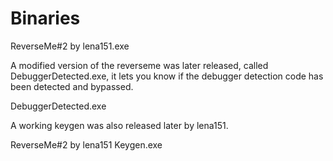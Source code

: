 # Binaries

ReverseMe#2 by lena151.exe

A modified version of the reverseme was later released, called DebuggerDetected.exe, it lets you know if the debugger detection code has been detected and bypassed.

DebuggerDetected.exe

A working keygen was also released later by lena151.

ReverseMe#2  by lena151 Keygen.exe
